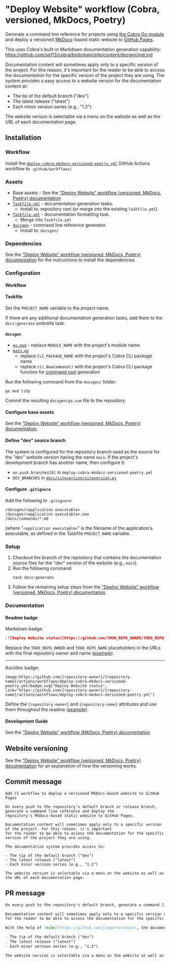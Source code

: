 # "Deploy Website" workflow (Cobra, versioned, MkDocs, Poetry)

Generate a command line reference for projects using [the Cobra Go module](https://cobra.dev/) and deploy a versioned [MkDocs](https://www.mkdocs.org/)-based static website to [GitHub Pages](https://pages.github.com/).

This uses Cobra's built-in Markdown documentation generation capability:<br/>
https://github.com/spf13/cobra/blob/main/site/content/docgen/md.md

Documentation content will sometimes apply only to a specific version of the project. For this reason, it's important for the reader to be able to access the documentation for the specific version of the project they are using.
The system provides a easy access to a website version for the documentation content at:

- The tip of the default branch ("dev")
- The latest release ("latest")
- Each minor version series (e.g., "1.2")

The website version is selectable via a menu on the website as well as the URL of each documentation page.

## Installation

### Workflow

Install the [`deploy-cobra-mkdocs-versioned-poetry.yml`](deploy-cobra-mkdocs-versioned-poetry.yml) GitHub Actions workflow to `.github/workflows/`

### Assets

- Base assets - See the ["Deploy Website" workflow (versioned, MkDocs, Poetry) documentation](deploy-mkdocs-versioned-poetry.md#assets)
- [`Taskfile.yml`](assets/deploy-cobra-mkdocs-versioned-poetry/Taskfile.yml) - documentation generation tasks.
  - Install to: repository root (or merge into the existing `Taskfile.yml`).
- [`Taskfile.yml`](assets/check-prettier-formatting-task/Taskfile.yml) - documentation formatting task.
  - Merge into `Taskfile.yml`
- [`docsgen`](assets/cobra/docsgen) - command line reference generator.
  - Install to: `docsgen/`

### Dependencies

See the ["Deploy Website" workflow (versioned, MkDocs, Poetry) documentation](deploy-mkdocs-versioned-poetry.md#dependencies) for the instructions to install the dependencies

### Configuration

#### Workflow

#### Taskfile

Set the `PROJECT_NAME` variable to the project name.

If there are any additional documentation generation tasks, add them to the `docs:generate` umbrella task.

#### `docsgen`

- [`go.mod`](assets/cobra/docsgen/go.mod) - replace `MODULE_NAME` with the project's module name.
- [`main.go`](assets/cobra/docsgen/main.go)
  - replace `CLI_PACKAGE_NAME` with the project's Cobra CLI package name
  - replace `cli.NewCommand()` with the project's Cobra CLI package function for [command root](https://github.com/spf13/cobra/blob/main/site/content/user_guide.md#create-rootcmd) generation

Run the following command from the `docsgen/` folder:

```
go mod tidy
```

Commit the resulting `docsgen/go.sum` file to the repository.

#### Configure base assets

See the ["Deploy Website" workflow (versioned, MkDocs, Poetry) documentation](deploy-mkdocs-versioned-poetry.md#configuration).

#### Define "dev" source branch

The system is configured for the repository branch used as the source for the "dev" website version having the name `main`. If the project's development branch has another name, then configure it:

- `on.push.branches[0]` in `deploy-cobra-mkdocs-versioned-poetry.yml`
- `DEV_BRANCHES` in [`docs/siteversion/siteversion.py`](assets/deploy-mkdocs-versioned/siteversion/siteversion.py)

#### Configure `.gitignore`

Add the following to `.gitignore`:

```
/docsgen/<application executable>
/docsgen/<application executable>.exe
/docs/commands/*.md
```

(where "`<application executable>`" is the filename of the application's executable, as defined in the Taskfile `PROJECT_NAME` variable.

### Setup

1. Checkout the branch of the repository that contains the documentation source files for the "dev" version of the website (e.g., `main`).
1. Run the following command:
   ```
   task docs:generate
   ```
1. Follow the remaining setup steps from the ["Deploy Website" workflow (versioned, MkDocs, Poetry) documentation](deploy-mkdocs-versioned-poetry.md#setup).

### Documentation

#### Readme badge

Markdown badge:

```markdown
[![Deploy Website status](https://github.com/TODO_REPO_OWNER/TODO_REPO_NAME/actions/workflows/deploy-cobra-mkdocs-versioned-poetry.yml/badge.svg)](https://github.com/TODO_REPO_OWNER/TODO_REPO_NAME/actions/workflows/deploy-cobra-mkdocs-versioned-poetry.yml)
```

Replace the `TODO_REPO_OWNER` and `TODO_REPO_NAME` placeholders in the URLs with the final repository owner and name ([example](https://raw.githubusercontent.com/arduino-libraries/ArduinoIoTCloud/master/README.md)).

---

Asciidoc badge:

```adoc
image:https://github.com/{repository-owner}/{repository-name}/actions/workflows/deploy-cobra-mkdocs-versioned-poetry.yml/badge.svg["Deploy Website status", link="https://github.com/{repository-owner}/{repository-name}/actions/workflows/deploy-cobra-mkdocs-versioned-poetry.yml"]
```

Define the `{repository-owner}` and `{repository-name}` attributes and use them throughout the readme ([example](https://raw.githubusercontent.com/arduino-libraries/WiFiNINA/master/README.adoc)).

#### Development Guide

See the ["Deploy Website" workflow (MkDocs, Poetry) documentation](deploy-mkdocs-poetry.md#development-guide)

## Website versioning

See the ["Deploy Website" workflow (versioned, MkDocs, Poetry) documentation](deploy-mkdocs-versioned-poetry.md#website-versioning) for an explanation of how the versioning works.

## Commit message

```
Add CI workflow to deploy a versioned MkDocs-based website to GitHub Pages

On every push to the repository's default branch or release branch, generate a command line reference and deploy the
repository's MkDocs-based static website to GitHub Pages.

Documentation content will sometimes apply only to a specific version of the project. For this reason, it's important
for the reader to be able to access the documentation for the specific version of the project they are using.

The documentation system provides access to:

- The tip of the default branch ("dev")
- The latest release ("latest")
- Each minor version series (e.g., "1.2")

The website version is selectable via a menu on the website as well as the URL of each documentation page.
```

## PR message

```markdown
On every push to the repository's default branch, generate a command line reference and deploy the repository's [MkDocs](https://www.mkdocs.org/)-based static website to [GitHub Pages](https://pages.github.com/).

Documentation content will sometimes apply only to a specific version of the project. For this reason, it's important
for the reader to be able to access the documentation for the specific version of the project they are using.

With the help of [mike](https://github.com/jimporter/mike), the documentation system provides access to:

- The tip of the default branch ("dev")
- The latest release ("latest")
- Each minor version series (e.g., "1.2")

The website version is selectable via a menu on the website as well as the URL of each documentation page.
```

